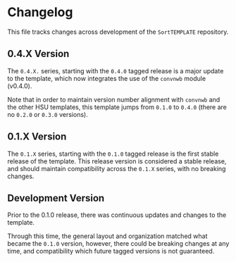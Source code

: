 # Changelog

This file tracks changes across development of the `SortTEMPLATE` repository.

## 0.4.X Version

The `0.4.X.` series, starting with the `0.4.0` tagged release is a major update to the template,
which now integrates the use of the `convnwb` module (v0.4.0).

Note that in order to maintain version number alignment with `convnwb` and the other HSU
templates, this template jumps from `0.1.0` to `0.4.0` (there are no `0.2.0` or `0.3.0` versions).

## 0.1.X Version

The `0.1.X` series, starting with the `0.1.0` tagged release is the first stable release
of the template. This release version is considered a stable release, and should maintain
compatibility across the `0.1.X` series, with no breaking changes.

## Development Version

Prior to the 0.1.0 release, there was continuous updates and changes to the template.

Through this time, the general layout and organization matched what became the `0.1.0` version,
however, there could be breaking changes at any time, and compatibility which future
tagged versions is not guaranteed.
